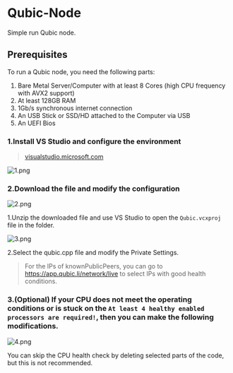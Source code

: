 # Qubic-Node
Simple run Qubic node.

## Prerequisites

To run a Qubic node, you need the following parts:

1. Bare Metal Server/Computer with at least 8 Cores (high CPU frequency with AVX2 support)
2. At least 128GB RAM
3. 1Gb/s synchronous internet connection
4. An USB Stick or SSD/HD attached to the Computer via USB
5. An UEFI Bios

### 1.Install VS Studio and configure the environment

> [visualstudio.microsoft.com](https://visualstudio.microsoft.com/)

![1.png](https://github.com/XARKUR/Qubic-Node/blob/main/img/1.png?raw=true)

### 2.Download the file and modify the configuration

![2.png](https://github.com/XARKUR/Qubic-Node/blob/main/img/2.png?raw=true)

1.Unzip the downloaded file and use VS Studio to open the `Qubic.vcxproj` file in the folder.

![3.png](https://github.com/XARKUR/Qubic-Node/blob/main/img/3.png?raw=true)

2.Select the qubic.cpp file and modify the Private Settings. 

> For the IPs of knownPublicPeers, you can go to https://app.qubic.li/network/live to select IPs with good health conditions.

### 3.(Optional) If your CPU does not meet the operating conditions or is stuck on the `At least 4 healthy enabled processors are required!`, then you can make the following modifications.

![4.png](https://github.com/XARKUR/Qubic-Node/blob/main/img/4.png?raw=true)

You can skip the CPU health check by deleting selected parts of the code, but this is not recommended.
